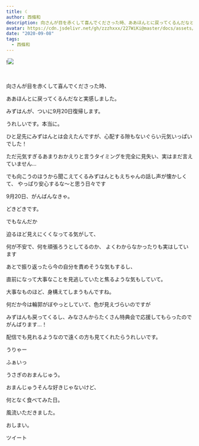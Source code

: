 ```yaml
---
title: ☾
author: 西條和
description: 向さんが目を赤くして喜んでくださった時、ああほんとに戻ってくるんだなと実感しました。...
avatar: https://cdn.jsdelivr.net/gh/zzzhxxx/227WiKi@master/docs/assets/photo/avatar/nagomi.jpg
date: "2020-09-08"
tags:
  - 西條和
---
```


!![](https://cdn.jsdelivr.net/gh/zzzhxxx/227WiKi-image@master/blog-image/nagomi-2020-09-08_1.jpg)



  ﻿

















向さんが目を赤くして喜んでくださった時、












ああほんとに戻ってくるんだなと実感しました。


























みずはんが、ついに9月20日復帰します。














うれしいです。本当に。















ひと足先にみずはんとは会えたんですが、心配する隙もないぐらい元気いっぱいでした！









ただ元気すぎるあまりおかえりと言うタイミングを完全に見失い、実はまだ言えていません…









でも向こうのほうから聞こえてくるみずはんともえちゃんの話し声が懐かしくて、
やっぱり安心するな〜と思う日々です

















9月20日、がんばんなきゃ。













どきどきです。






















でもなんだか

迫るほど見えにくくなってる気がして、










何が不安で、何を頑張ろうとしてるのか、
よくわからなかったりも実はしています













あとで振り返ったら今の自分を責めそうな気もするし、


直前になって大事なことを見逃していたと焦るような気もしていて。



















大事なものほど、身構えてしまうもんですね。














何だか今は輪郭がぼやっとしていて、色が見えづらいのですが


みずはんも戻ってくるし、みなさんからたくさん特典会で応援してもらったのでがんばります…！



















配信でも見れるようなので遠くの方も見てくれたらうれしいです。

















うりゃー



















ふぁいっ









うさぎのおまんじゅう。
















おまんじゅうそんな好きじゃないけど、

何となく食べてみた日。





















風流いただきました。

























おしまい。


ツイート



